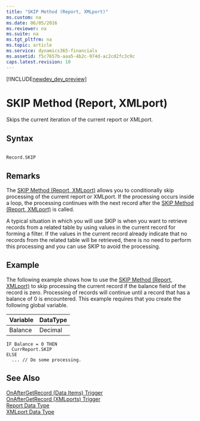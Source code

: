 ```yaml
---
title: "SKIP Method (Report, XMLport)"
ms.custom: na
ms.date: 06/05/2016
ms.reviewer: na
ms.suite: na
ms.tgt_pltfrm: na
ms.topic: article
ms.service: dynamics365-financials
ms.assetid: f5c7657b-aaa5-4b2c-974d-ac2cd2fc3c9c
caps.latest.revision: 10
---
```


[!INCLUDE[newdev_dev_preview](../includes/newdev_dev_preview.md)]

# SKIP Method (Report, XMLport)
Skips the current iteration of the current report or XMLport.  

## Syntax  

```  

Record.SKIP  
```  

## Remarks  
 The [SKIP Method \(Report, XMLport\)](devenv-SKIP-Method-Report-XMLport.md) allows you to conditionally skip processing of the current report or XMLport. If the processing occurs inside a loop, the processing continues with the next record after the [SKIP Method \(Report, XMLport\)](devenv-SKIP-Method-Report-XMLport.md) is called.  

 A typical situation in which you will use SKIP is when you want to retrieve records from a related table by using values in the current record for forming a filter. If the values in the current record already indicate that no records from the related table will be retrieved, there is no need to perform this processing and you can use SKIP to avoid the processing.  

## Example  
 The following example shows how to use the [SKIP Method \(Report, XMLport\)](devenv-SKIP-Method-Report-XMLport.md) to skip processing the current record if the balance field of the record is zero. Processing of records will continue until a record that has a balance of 0 is encountered. This example requires that you create the following global variable.  

|Variable|DataType|  
|--------------|--------------|  
|Balance|Decimal|  

```  
IF Balance = 0 THEN  
  CurrReport.SKIP  
ELSE  
  ... // Do some processing.  
```  

## See Also  
 [OnAfterGetRecord \(Data Items\) Trigger](../triggers/devenv-OnAfterGetRecord-Data-Items-Trigger.md)   
 [OnAfterGetRecord \(XMLports\) Trigger](../triggers/devenv-OnAfterGetRecord-XMLports-Trigger.md)   
 [Report Data Type](../datatypes/devenv-Report-Data-Type.md)   
 [XMLport Data Type](../datatypes/devenv-XMLport-Data-Type.md)
